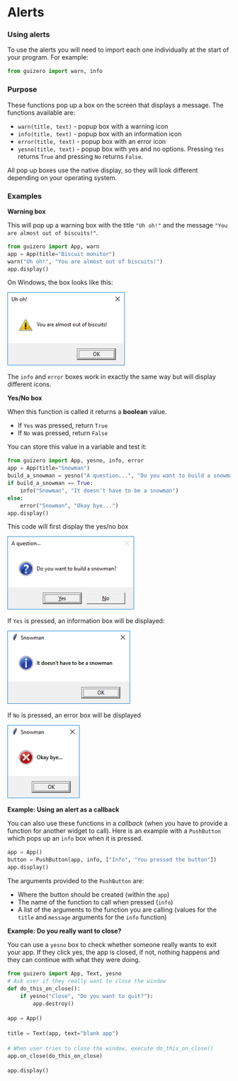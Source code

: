 # Alerts

### Using alerts
To use the alerts you will need to import each one individually at the start of your program. For example:

```python
from guizero import warn, info
```

### Purpose
These functions pop up a box on the screen that displays a message. The functions available are:

* `warn(title, text)` - popup box with a warning icon
* `info(title, text)` - popup box with an information icon
* `error(title, text)` - popup box with an error icon
* `yesno(title, text)` - popup box with yes and no options. Pressing `Yes` returns `True` and pressing `No` returns `False`.

All pop up boxes use the native display, so they will look different depending on your operating system.

### Examples

**Warning box**

This will pop up a warning box with the title `"Uh oh!"` and the message `"You are almost out of biscuits!"`.

```python
from guizero import App, warn
app = App(title="Biscuit monitor")
warn("Uh oh!", "You are almost out of biscuits!")
app.display()
```
On Windows, the box looks like this:

![Warning popup](images/warning_windows.png)

The `info` and `error` boxes work in exactly the same way but will display different icons.

**Yes/No box**

When this function is called it returns a **boolean** value.

* If `Yes` was pressed, return `True`
* If `No` was pressed, return `False`

You can store this value in a variable and test it:

```python
from guizero import App, yesno, info, error
app = App(title="Snowman")
build_a_snowman = yesno("A question...", "Do you want to build a snowman?")
if build_a_snowman == True:
    info("Snowman", "It doesn't have to be a snowman")
else:
    error("Snowman", "Okay bye...")
app.display()
```

This code will first display the yes/no box

![Yes No popup](images/yesno_windows.png)

If `Yes` is pressed, an information box will be displayed:

![Info popup](images/info_windows.png)

If `No` is pressed, an error box will be displayed

![Info popup](images/error_windows.png)

**Example: Using an alert as a callback**

You can also use these functions in a *callback* (when you have to provide a function for another widget to call). Here is an example with a `PushButton` which pops up an `info` box when it is pressed.

```python
app = App()
button = PushButton(app, info, ["Info", "You pressed the button"])
app.display()
```

The arguments provided to the `PushButton` are:

* Where the button should be created (within the `app`)
* The name of the function to call when pressed (`info`)
* A list of the arguments to the function you are calling (values for the `title` and `message` arguments for the `info` function)

**Example: Do you really want to close?**

You can use a `yesno` box to check whether someone really wants to exit your app. If they click yes, the app is closed, if not, nothing happens and they can continue with what they were doing.

```python
from guizero import App, Text, yesno
# Ask user if they really want to close the window
def do_this_on_close():
    if yesno("Close", "Do you want to quit?"):
        app.destroy()

app = App()

title = Text(app, text="blank app")

# When user tries to close the window, execute do_this_on_close()
app.on_close(do_this_on_close)

app.display()

```

